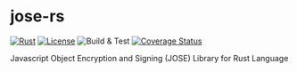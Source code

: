 # jose-rs

[![Rust](https://img.shields.io/badge/Rust-v1.66.0-orange)](https://www.rust-lang.org/)
[![License](https://img.shields.io/badge/License-Apache--2.0-green)](https://github.com/aestgar62/jose-rs/blob/v0.1.0/LICENSE)
![Build & Test](https://github.com/aestgar62/jose-rs/actions/workflows/build.yml/badge.svg)
[![Coverage Status](https://coveralls.io/repos/github/aestgar62/jose-rs/badge.svg?branch=main)](https://coveralls.io/github/aestgar62/jose-rs?branch=main)

Javascript Object Encryption and Signing (JOSE) Library for Rust Language
